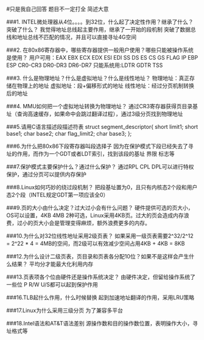 #只是我自己回答 题目不一定打全 简述大意

###1. INTEL微处理器从4位。。。。到32位，什么起了决定性作用？继承了什么？突破了什么？
我觉得地址总线起主要作用，继承了一开始的段机制 突破了数据总线和地址总线不匹配的情况，并且可以直接寻址4G空间

###2. 在80x86寄存器中，哪些寄存器提供一般用户使用？哪些只能被操作系统是使用？
用户可用：EAX EBX ECX EDX ESI EDI SS DS ES CS GS FLAG IP EBP ESP CR0-CR3 DR0-DR3 DR6-DR7 只能系统用:LDTR GDTR TSS

###3. 什么是物理地址？什么是虚拟地址？什么是线性地址？
物理地址：真正存储在物理上的地址 虚拟地址：段+偏移形式的地址 线性地址：经过分页机制转换后的地址

###4. MMU如何把一个虚拟地址转换为物理地址？
通过CR3寄存器获得页目录基址（查询高速缓存，如果命中会跳过翻译过程），通过3级分页找到物理地址

###5.请用C语言描述段描述符表
  struct segment_descriptor{
    short limit1;
    short base1;
    char base2;
    char flag_limit2;
    char base3;
  };

###6.为什么把80x86下段寄存器叫段选择子
因为在保护模式下段已经失去了寻址的作用，而作为一个GDT或者LDT索引，找到该段的基址 界限 标志等

###7.保护模式主要保护什么？通过什么保护？
通过RPL CPL DPL可以进行特权保护，通过分页可以提供内存保护

###8.Linux如何巧妙的绕过段机制？
把段基址置为0，且只有内核态2个段和用户态2个段（INTEL规定GDT第一项应该全0）

###9.页的大小由什么决定？过大过小会有什么问题？
硬件提供可选的页大小，OS可以设置，4KB 4MB 2种可选，Linux采用4KB页。过大的页会造成内存浪费，过小的页大小会是管理变得麻烦，额外浪费更多的内存。

###10.为什么对32位线性地址采用2级页表？
如果采用一级页表需要2^32/2^12 = 2^22 * 4 = 4MB的空间，而2级可以有效减少空间占用4KB + 4KB = 8KB

###12.为什么设计二级页表，页目录和页表各分配10位？如果不是这样会产生什么结果？
平均分才能最大化利用内存

###13.页表项各个位由硬件还是操作系统决定？
由硬件决定，但留给操作系统了一些位 P R/W U/S都可以起到保护作用

###16.TLB起什么作用，什么时候替换
起到加速地址翻译的作用，采用LRU策略

###17.Linux为什么采用三级分页
为了兼容多平台

###18.Intel语法和AT&T语法差别
源操作数和目的操作数位置，表明操作大小，寻址格式等
